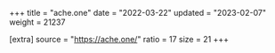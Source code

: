 +++
title = "ache.one"
date = "2022-03-22"
updated = "2023-02-07"
weight = 21237

[extra]
source = "https://ache.one/"
ratio = 17
size = 21
+++
